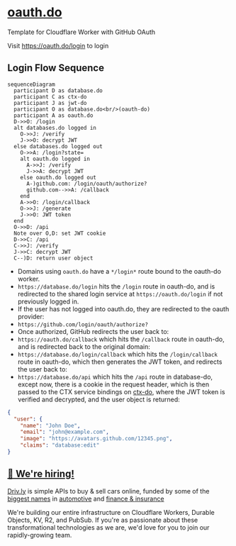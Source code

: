 # [oauth.do](https://oauth.do)

Template for Cloudflare Worker with GitHub OAuth

Visit <https://oauth.do/login> to login

## Login Flow Sequence

```mermaid
sequenceDiagram
  participant D as database.do
  participant C as ctx-do
  participant J as jwt-do
  participant O as database.do<br/>(oauth-do)
  participant A as oauth.do
  D->>O: /login
  alt databases.do logged in
    O->>J: /verify
    J->>O: decrypt JWT
  else databases.do logged out
    O->>A: /login?state=
    alt oauth.do logged in
      A->>J: /verify
      J->>A: decrypt JWT
    else oauth.do logged out
      A-)github.com: /login/oauth/authorize?
      github.com-->>A: /callback
    end
    A->>O: /login/callback
    O->>J: /generate
    J->>O: JWT token
  end
  O->>D: /api
  Note over O,D: set JWT cookie
  D->>C: /api
  C->>J: /verify
  J->>C: decrypt JWT
  C--)D: return user object
```

- Domains using `oauth.do` have a `*/login*` route bound to the oauth-do worker.
- `https://database.do/login` hits the `/login` route in oauth-do, and is redirected to the shared login service at `https://oauth.do/login` if not previously logged in.
- If the user has not logged into oauth.do, they are redirected to the oauth provider:
- `https://github.com/login/oauth/authorize?`
- Once authorized, GitHub redirects the user back to:
- `https://oauth.do/callback` which hits the `/callback` route in oauth-do, and is redirected back to the original domain:
- `https://database.do/login/callback` which hits the `/login/callback` route in oauth-do, which then generates the JWT token, and redirects the user back to:
- `https://database.do/api` which hits the `/api` route in database-do, except now, there is a cookie in the request header, which is then passed to the CTX service bindings on [ctx-do](https://ctx.do), where the JWT token is verified and decrypted, and the user object is returned:

```json
{
  "user": {
    "name": "John Doe",
    "email": "john@example.com",
    "image": "https://avatars.github.com/12345.png",
    "claims": "database:edit"
}
```

## [🚀 We're hiring!](https://careers.do/apply)

[Driv.ly](https://driv.ly) is simple APIs to buy & sell cars online, funded by some of the [biggest names](https://twitter.com/TurnerNovak) in [automotive](https://fontinalis.com/team/#bill-ford) and [finance & insurance](https://www.detroit.vc)

We're building our entire infrastructure on Cloudflare Workers, Durable Objects, KV, R2, and PubSub. If you're as passionate about these transformational technologies as we are, we'd love for you to join our rapidly-growing team.
